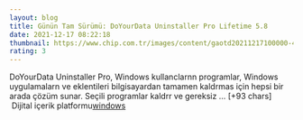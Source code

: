 ```yaml
--- 
layout: blog
title: Günün Tam Sürümü: DoYourData Uninstaller Pro Lifetime 5.8
date: 2021-12-17 08:22:18
thumbnail: https://www.chip.com.tr/images/content/gaotd20211217100000-4x3.jpg
rating: 3
---
```

DoYourData Uninstaller Pro, Windows kullanclarnn programlar, Windows uygulamalarn ve eklentileri bilgisayardan tamamen kaldrmas için hepsi bir arada çözüm sunar. Seçili programlar kaldrr ve gereksiz … [+93 chars]</br>&nbsp;Dijital içerik platformu<a href="https://www.techno-light.net/">windows</a>